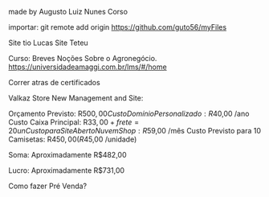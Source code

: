 made by Augusto Luiz Nunes Corso

importar:
git remote add origin https://github.com/guto56/myFiles

Site tio Lucas
Site Teteu

Curso: Breves Noções Sobre o Agronegócio.
https://universidadeamaggi.com.br/lms/#/home

Correr atras de certificados

Valkaz Store New Management and Site:

Orçamento Previsto: R$500,00
Custo Domínio Personalizado: R$40,00 /ano
Custo Caixa Principal: R$33,00 + frete = 20un
Custo para Site Aberto NuvemShop: R$59,00 /mês
Custo Previsto para 10 Camisetas: R$450,00 (R$45,00 /unidade)

Soma: Aproximadamente R$482,00

Lucro: Aproximadamente R$731,00

Como fazer Pré Venda?